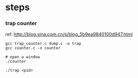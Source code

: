 steps
===============

### trap counter

ref: <http://blog.sina.com.cn/s/blog_5b9ea9840100d947.html>

	gcc trap_counter.c dump.c -o trap
	gcc counter.c -o counter

	# open a window
	./counter

	./trap <pid>
